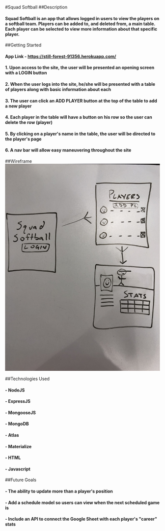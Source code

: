 
#Squad Softball
##Description
#### Squad Softball is an app that allows logged in users to view the players on a softball team.  Players can be added to, and deleted from, a main table.  Each player can be selected to view more information about that specific player.

##Getting Started
#### App Link - https://still-forest-91356.herokuapp.com/
#### 1. Upon access to the site, the user will be presented an opening screen with a LOGIN button
#### 2. When the user logs into the site, he/she will be presented with a table of players along with basic information about each
#### 3. The user can click an ADD PLAYER button at the top of the table to add a new player
#### 4. Each player in the table will have a button on his row so the user can delete the row (player)
#### 5. By clicking on a player's name in the table, the user will be directed to the player's page
#### 6. A nav bar will allow easy maneuvering throughout the site

##Wireframe
![](assets/IMG_7771.JPG)

##Technologies Used
#### - NodeJS
#### - ExpressJS
#### - MongooseJS
#### - MongoDB
#### - Atlas
#### - Materialize
#### - HTML
#### - Javascript

##Future Goals
#### - The ability to update more than a player's position
#### - Add a schedule model so users can view when the next scheduled game is
#### - Include an API to connect the Google Sheet with each player's "career" stats